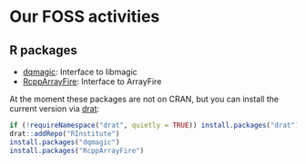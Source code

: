 # Our FOSS activities

## R packages

* [dqmagic](dqmagic): Interface to libmagic
* [RcppArrayFire](rcpparrayfire): Interface to ArrayFire


At the moment these packages are not on CRAN, but you can install the current version via [drat](https://cran.r-project.org/package=drat):

``` r
if (!requireNamespace("drat", quietly = TRUE)) install.packages("drat")
drat::addRepo("RInstitute")
install.packages("dqmagic")
install.packages("RcppArrayFire")
```
